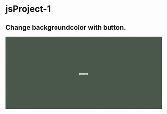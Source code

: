 # jsProject-1

## Change backgroundcolor with button.


![Change Background](https://github.com/brkkrtlgl/jsProject-1/blob/main/RenkleriTiklaDegistir.gif)
